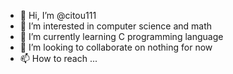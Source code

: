 - 👋 Hi, I’m @citou111
- 👀 I’m interested in computer science and math
- 🌱 I’m currently learning C programming language
- 💞️ I’m looking to collaborate on nothing for now
- 📫 How to reach ...

<!---
citou111/citou111 is a ✨ special ✨ repository because its `README.md` (this file) appears on your GitHub profile.
You can click the Preview link to take a look at your changes.
--->
